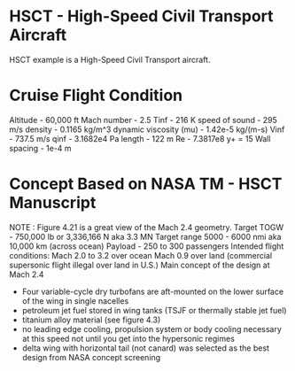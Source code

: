 # HSCT - High-Speed Civil Transport Aircraft
HSCT example is a High-Speed Civil Transport aircraft.

# Cruise Flight Condition
Altitude - 60,000 ft
Mach number - 2.5
Tinf - 216 K
speed of sound - 295 m/s
density - 0.1165 kg/m^3
dynamic viscosity (mu) - 1.42e-5 kg/(m-s)
Vinf - 737.5 m/s
qinf - 3.1682e4 Pa
length - 122 m
Re - 7.3817e8
y+ = 15
Wall spacing - 1e-4 m

# Concept Based on NASA TM - HSCT Manuscript
NOTE : Figure 4.21 is a great view of the Mach 2.4 geometry.
Target TOGW - 750,000 lb or 3,336,166 N aka 3.3 MN
Target range 5000 - 6000 nmi aka 10,000 km (across ocean)
Payload - 250 to 300 passengers
Intended flight conditions:
    Mach 2.0 to 3.2 over ocean
    Mach 0.9 over land (commercial supersonic flight illegal over land in U.S.)
Main concept of the design at Mach 2.4
- Four variable-cycle dry turbofans are aft-mounted on the lower surface of the wing in single nacelles 
- petroleum jet fuel stored in wing tanks (TSJF or thermally stable jet fuel)
- titanium alloy material (see figure 4.3)
- no leading edge cooling, propulsion system or body cooling necessary at this speed
not until you get into the hypersonic regimes
- delta wing with horizontal tail (not canard) was selected as the best design from NASA concept screening
